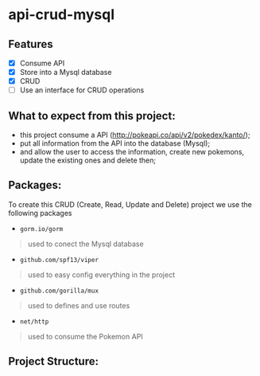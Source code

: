 # api-crud-mysql

## Features

- [x] Consume API
- [x] Store into a Mysql database
- [x] CRUD 
- [ ] Use an interface for CRUD operations

## What to expect from this project: 

- this project consume a API (http://pokeapi.co/api/v2/pokedex/kanto/);
- put all information from the API into the database (Mysql);
- and allow the user to access the information, create new pokemons, update the existing ones and delete then;

## Packages:

To create this CRUD (Create, Read, Update and Delete) project we use the following packages

- ``gorm.io/gorm``
>used to conect the Mysql database
- ``github.com/spf13/viper``
>used to easy config everything in the project
- ``github.com/gorilla/mux``
> used to defines and use routes
- ``net/http``
> used to consume the Pokemon API

## Project Structure:


